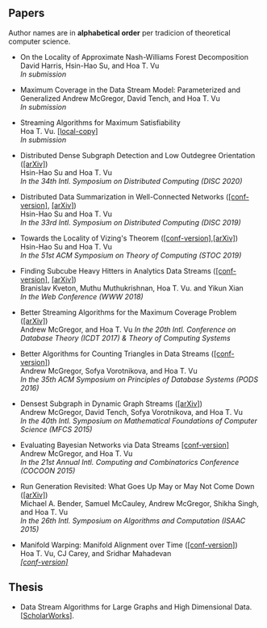 ## Papers 

Author names are in **alphabetical order** per tradicion of theoretical computer science.

* On the Locality of Approximate Nash-Williams Forest Decomposition   
  David Harris, Hsin-Hao Su, and Hoa T. Vu  
  *In submission*

* Maximum Coverage in the Data Stream Model: Parameterized and Generalized 
  Andrew McGregor, David Tench, and Hoa T. Vu  
  *In submission*  

* Streaming Algorithms for Maximum Satisfiability   
  Hoa T. Vu. [[local-copy]](streaming-max-sat.pdf)  
  *In submission* 

* Distributed Dense Subgraph Detection and Low Outdegree Orientation ([[arXiv]](https://arxiv.org/abs/1907.12443))  
  Hsin-Hao Su and Hoa T. Vu  
  *In the 34th Intl. Symposium on Distributed Computing (DISC 2020)*  

* Distributed Data Summarization in Well-Connected Networks ([[conf-version]](disc-2019.pdf), [[arXiv]](https://arxiv.org/abs/1908.00236))  
  Hsin-Hao Su and Hoa T. Vu   
  *In the 33rd Intl. Symposium on Distributed Computing (DISC 2019)*

* Towards the Locality of Vizing's Theorem ([[conf-version]](stoc19.pdf),[[arXiv]](https://arxiv.org/abs/1901.00479))    
  Hsin-Hao Su and Hoa T. Vu   
  *In the 51st ACM Symposium on Theory of Computing (STOC 2019)*
  

* Finding Subcube Heavy Hitters in Analytics Data Streams  ([[conf-version]](www18.pdf), [[arXiv]](https://arxiv.org/abs/1708.05159))  
  Branislav Kveton, Muthu Muthukrishnan, Hoa T. Vu. and Yikun Xian  
  *In the Web Conference (WWW 2018)*

* Better Streaming Algorithms for the Maximum Coverage Problem ([[arXiv]](https://arxiv.org/abs/1610.06199))  
  Andrew McGregor, and Hoa T. Vu
  *In the 20th Intl.  Conference on Database Theory (ICDT 2017)  & Theory of Computing Systems*


* Better Algorithms for Counting Triangles in Data Streams ([[conf-version]](pods16.pdf))  
  Andrew McGregor, Sofya Vorotnikova, and Hoa T. Vu  
  *In the 35th ACM Symposium on Principles of Database Systems (PODS 2016)*

* Densest Subgraph in Dynamic Graph Streams ([[arXiv]](https://arxiv.org/abs/1506.04417))  
  Andrew McGregor, David Tench, Sofya Vorotnikova, and Hoa T. Vu  
  *In the 40th Intl. Symposium on Mathematical Foundations of Computer Science (MFCS 2015)*

* Evaluating Bayesian Networks via Data Streams [[conf-version]](cocoon15.pdf)  
  Andrew McGregor, and Hoa T. Vu  
  *In the 21st Annual Intl. Computing and Combinatorics Conference (COCOON 2015)*

* Run Generation Revisited: What Goes Up May or May Not Come Down ([[arXiv]](https://arxiv.org/abs/1504.06501))  
  Michael A. Bender, Samuel McCauley, Andrew McGregor, Shikha Singh, and Hoa T. Vu  
  *In the 26th Intl. Symposium on Algorithms and Computation (ISAAC 2015)*

* Manifold Warping: Manifold Alignment over Time ([[conf-version]](aaai12.pdf))  
  Hoa T. Vu, CJ Carey, and Sridhar Mahadevan  
  *[[conf-version]](aaai12.pdf)*


## Thesis 

* Data Stream Algorithms for Large Graphs and High Dimensional Data. [[ScholarWorks]](https://scholarworks.umass.edu/dissertations_2/1404/).

